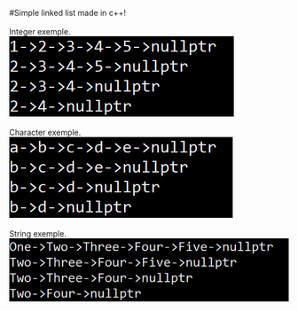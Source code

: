 #Simple linked list made in c++!<br><br>
Integer exemple.<br>
![alt text](https://github.com/gscapucci/Linked-List/blob/master/images/IntExemple.png)<br><br>
Character exemple.<br>
![alt text](https://github.com/gscapucci/Linked-List/blob/master/images/CharExemple.png)<br><br>
String exemple.<br>
![alt text](https://github.com/gscapucci/Linked-List/blob/master/images/StringExemple.png)
